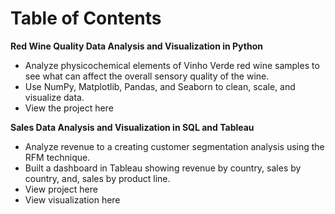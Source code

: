 # Table of Contents


**Red Wine Quality Data Analysis and Visualization in Python**
* Analyze physicochemical elements of Vinho Verde red wine samples to see what can affect the overall sensory quality of the wine.
* Use NumPy, Matplotlib, Pandas, and Seaborn to clean, scale, and visualize data. 
* View the project here

**Sales Data Analysis and Visualization in SQL and Tableau**
* Analyze revenue to a creating customer segmentation analysis using the RFM technique. 
* Built a dashboard in Tableau showing revenue by country, sales by country, and, sales by product line. 
* View project here
* View visualization here

